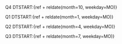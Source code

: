 Q4
DTSTART:{ref + reldate(month=10, weekday=MO)}

Q1
DTSTART:{ref + reldate(month=1, weekday=MO)}

Q2
DTSTART:{ref + reldate(month=4, weekday=MO)}

Q3
DTSTART:{ref + reldate(month=7, weekday=MO)}